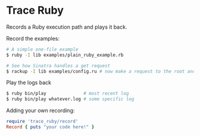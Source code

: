 Trace Ruby
==========

Records a Ruby execution path and plays it back.

Record the examples:

```sh
# A simple one-file example
$ ruby -I lib examples/plain_ruby_example.rb

# See how Sinatra handles a get request
$ rackup -I lib examples/config.ru # now make a request to the root and then kill it
```

Play the logs back

```sh
$ ruby bin/play              # most recent log
$ ruby bin/play whatever.log # some specific log
```

Adding your own recording:

```ruby
require 'trace_ruby/record'
Record { puts "your code here!" }
```
